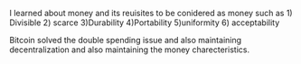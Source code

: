 I learned about money and its reuisites to be conidered as money such as 1) Divisible 2) scarce 3)Durability 4)Portability 5)uniformity 6) acceptability

Bitcoin solved the double spending issue and also maintaining decentralization and also maintaining the money charecteristics.

